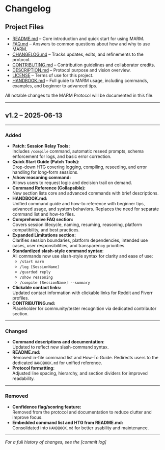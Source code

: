 # Changelog

## Project Files

- [README.md](README.md) – Core introduction and quick start for using MARM.  
- [FAQ.md](FAQ.md) – Answers to common questions about how and why to use MARM.  
- [CHANGELOG.md](CHANGELOG.md) – Tracks updates, edits, and refinements to the protocol.  
- [CONTRIBUTING.md](CONTRIBUTING.md) – Contribution guidelines and collaborator credits.  
- [DESCRIPTION.md](DESCRIPTION.md) – Protocol purpose and vision overview.  
- [LICENSE](LICENSE) – Terms of use for this project.  
- [HANDBOOK.md](HANDBOOK.md) – Full guide to MARM usage, including commands, examples, and beginner to advanced tips.  

All notable changes to the MARM Protocol will be documented in this file.

---

## v1.2 – 2025-06-13

---

### Added
- **Patch: Session Relay Tools:**  
  Includes `/compile` command, automatic reseed prompts, schema enforcement for logs, and basic error correction.
- **Quick Start Guide (Patch Tools):**  
  Drop-down HTG covering logging, compiling, reseeding, and error handling for long-form sessions.
- **/show reasoning command:**  
  Allows users to request logic and decision trail on demand.
- **Command Reference (Collapsible):**  
  New section lists core and advanced commands with brief descriptions.
- **HANDBOOK.md:**  
  Unified command guide and how-to reference with beginner tips, advanced usage, and system behaviors. Replaces the need for separate command list and how-to files.
- **Comprehensive FAQ section:**  
  Covers session lifecycle, naming, resuming, reasoning, platform compatibility, and best practices.
- **Expanded Limitations section:**  
  Clarifies session boundaries, platform dependencies, intended use cases, user responsibilities, and transparency priorities.
- **Standardized slash-style command syntax:**  
  All commands now use slash-style syntax for clarity and ease of use:
  - `/start marm`
  - `/log [SessionName]`
  - `/guarded reply`
  - `/show reasoning`
  - `/compile [SessionName] --summary`
- **Clickable contact links:**  
  Updated contact information with clickable links for Reddit and Fiverr profiles.
- **CONTRIBUTING.md:**  
  Placeholder for community/tester recognition via dedicated contributor section.

---

### Changed
- **Command descriptions and documentation:**  
  Updated to reflect new slash-command syntax.
- **README.md:**  
  Removed in-file command list and How-To Guide. Redirects users to the dedicated `HANDBOOK.md` for unified reference.
- **Protocol formatting:**  
  Adjusted line spacing, hierarchy, and section dividers for improved readability.

---

### Removed
- **Confidence flag/scoring feature:**  
  Removed from the protocol and documentation to reduce clutter and improve focus.
- **Embedded command list and HTG from README.md:**  
  Consolidated into `HANDBOOK.md` for better usability and maintenance.

---

*For a full history of changes, see the [commit log]*
